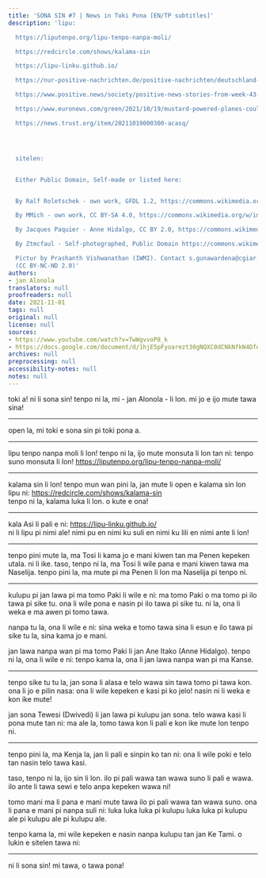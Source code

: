 ```yaml
---
title: 'SONA SIN #7 | News in Toki Pona [EN/TP subtitles]'
description: 'lipu:

  https://liputenpo.org/lipu-tenpo-nanpa-moli/

  https://redcircle.com/shows/kalama-sin

  https://lipu-linku.github.io/

  https://nur-positive-nachrichten.de/positive-nachrichten/deutschland-gibt-geraubte-bronzen-aus-benin-zurueck

  https://www.positive.news/society/positive-news-stories-from-week-43-of-2021/

  https://www.euronews.com/green/2021/10/19/mustard-powered-planes-could-cut-carbon-emissions-by-nearly-70

  https://news.trust.org/item/20211019000300-acasq/




  sitelen:


  Either Public Domain, Self-made or listed here:


  By Ralf Roletschek - own work, GFDL 1.2, https://commons.wikimedia.org/w/index.php?curid=42131175

  By MMich - own work, CC BY-SA 4.0, https://commons.wikimedia.org/w/index.php?curid=6899016

  By Jacques Paquier - Anne Hidalgo, CC BY 2.0, https://commons.wikimedia.org/w/index.php?curid=91887922

  By Ztmcfaul - Self-photographed, Public Domain https://commons.wikimedia.org/w/index.php?curid=84890196

  Pictur by Prashanth Vishwanathan (IWMI). Contact s.gunawardena@cgiar.org from https://www.flickr.com/photos/iwmi/15818091379
  (CC BY-NC-ND 2.0)'
authors:
- jan Alonola
translators: null
proofreaders: null
date: 2021-11-01
tags: null
original: null
license: null
sources:
- https://www.youtube.com/watch?v=TwWgvvoP8_k
- https://docs.google.com/document/d/1hjE5pFyoarezt30gNQXC0dCNkNfkN4DfemvJIu6c24c/edit
archives: null
preprocessing: null
accessibility-notes: null
notes: null
---
```


toki a! ni li sona sin! tenpo ni la, mi - jan Alonola - li lon. mi jo e ijo mute tawa sina!

---

open la, mi toki e sona sin pi toki pona a.

---

lipu tenpo nanpa moli li lon! tenpo ni la, ijo mute monsuta li lon tan ni: tenpo suno monsuta li lon! https://liputenpo.org/lipu-tenpo-nanpa-moli/

---

kalama sin li lon! tenpo mun wan pini la, jan mute li open e kalama sin lon lipu ni: https://redcircle.com/shows/kalama-sin  
tenpo ni la, kalama luka li lon. o kute e ona!

---

kala Asi li pali e ni: https://lipu-linku.github.io/  
ni li lipu pi nimi ale! nimi pu en nimi ku suli en nimi ku lili en nimi ante li lon!

---

<!-- https://nur-positive-nachrichten.de/positive-nachrichten/deutschland-gibt-geraubte-bronzen-aus-benin-zurueck -->

tenpo pini mute la, ma Tosi li kama jo e mani kiwen tan ma Penen kepeken utala. ni li ike. taso, tenpo ni la, ma Tosi li wile pana e mani kiwen tawa ma Naselija. tenpo pini la, ma mute pi ma Penen li lon ma Naselija pi tenpo ni.

---

<!-- https://www.positive.news/society/positive-news-stories-from-week-43-of-2021/ -->

kulupu pi jan lawa pi ma tomo Paki li wile e ni: ma tomo Paki o ma tomo pi ilo tawa pi sike tu. ona li wile pona e nasin pi ilo tawa pi sike tu. ni la, ona li weka e ma awen pi tomo tawa.

nanpa tu la, ona li wile e ni: sina weka e tomo tawa sina li esun e ilo tawa pi sike tu la, sina kama jo e mani.

jan lawa nanpa wan pi ma tomo Paki li jan Ane Itako (Anne Hidalgo). tenpo ni la, ona li wile e ni: tenpo kama la, ona li jan lawa nanpa wan pi ma Kanse.

---

<!-- https://www.euronews.com/green/2021/10/19/mustard-powered-planes-could-cut-carbon-emissions-by-nearly-70 -->

tenpo sike tu tu la, jan sona li alasa e telo wawa sin tawa tomo pi tawa kon. ona li jo e pilin nasa: ona li wile kepeken e kasi pi ko jelo! nasin ni li weka e kon ike mute!

jan sona Tewesi (Dwivedi) li jan lawa pi kulupu jan sona. telo wawa kasi li pona mute tan ni: ma ale la, tomo tawa kon li pali e kon ike mute lon tenpo ni.

---

<!-- https://news.trust.org/item/20211019000300-acasq/ -->

tenpo pini la, ma Kenja la, jan li pali e sinpin ko tan ni: ona li wile poki e telo tan nasin telo tawa kasi.

taso, tenpo ni la, ijo sin li lon. ilo pi pali wawa tan wawa suno li pali e wawa. ilo ante li tawa sewi e telo anpa kepeken wawa ni!

tomo mani ma li pana e mani mute tawa ilo pi pali wawa tan wawa suno. ona li pana e mani pi nanpa suli ni: luka luka luka pi kulupu luka luka pi kulupu ale pi kulupu ale pi kulupu ale.

tenpo kama la, mi wile kepeken e nasin nanpa kulupu tan jan Ke Tami. o lukin e sitelen tawa ni:

---

ni li sona sin! mi tawa, o tawa pona!
